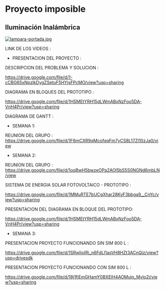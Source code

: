 # Proyecto imposible
## Iluminación Inalámbrica
[![lampara-portada.jpg](https://i.postimg.cc/bwBfJj0y/lampara-portada.jpg)](https://postimg.cc/PCYR39F9)

LINK DE LOS VIDEOS :

+ PRESENTACION DEL PROYECTO :

DESCRIPCION DEL PROBLEMA Y SOLUCION : 

https://drive.google.com/file/d/1-cCBG65xNpzIkDygZSetuF5HYjsFPcMO/view?usp=sharing

DIAGRAMA EN BLOQUES DEL PROTOTIPO : 

https://drive.google.com/file/d/1HSMEtYRH15dLWmABxNzFoo5DA-VnH4Pr/view?usp=sharing

 DIAGRAMA DE GANTT : 



+ SEMANA 1:

REUNION DEL GRUPO :  https://drive.google.com/file/d/1F6mCXR9qMcofqqFm7yCS8L17Zl10zJa0/view

+ SEMANA 2:

REUNION DEL GRUPO :  https://drive.google.com/file/d/1oqBwH5bwzeOPa2AOl5bS5S0NGNd6mbLN/view

SISTEMA DE ENERGIA SOLAR FOTOVOLTAICO - PROTOTIPO : 

https://drive.google.com/file/d/1MMuRTE7bUCgXhar28KvF3bbga9__CnYc/view?usp=sharing

PRESENTACION DEL DIAGRAMA EN BLOQUE DEL PROTOTIPO:

https://drive.google.com/file/d/1HSMEtYRH15dLWmABxNzFoo5DA-VnH4Pr/view?usp=sharing

+ SEMANA 3:


PRESENTACION PROYECTO FUNCIONANDO SIN SIM 800 L :

https://drive.google.com/file/d/1SRwIjoIRj_n6FdLI1asVH8HZt3ACnQjz/view?usp=drivesdk


PRESENTACION PROYECTO FUNCIONANDO CON SIM 800 L :

https://drive.google.com/file/d/18j1fjEmGHamY0BXElH4AOMujn_Mvlo2i/view?usp=sharing


